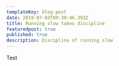```yaml
---
templateKey: blog-post
date: 2019-07-03T09:39:46.393Z
title: Running slow takes discipline
featuredpost: true
published: true
description: Discipline of running slow
---
```

Test
